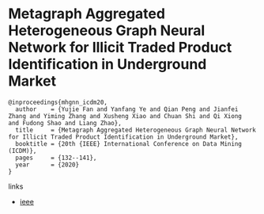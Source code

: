 # Metagraph Aggregated Heterogeneous Graph Neural Network for Illicit Traded Product Identification in Underground Market

```
@inproceedings{mhgnn_icdm20,
  author    = {Yujie Fan and Yanfang Ye and Qian Peng and Jianfei Zhang and Yiming Zhang and Xusheng Xiao and Chuan Shi and Qi Xiong  and Fudong Shao and Liang Zhao},
  title     = {Metagraph Aggregated Heterogeneous Graph Neural Network for Illicit Traded Product Identification in Underground Market},
  booktitle = {20th {IEEE} International Conference on Data Mining (ICDM)},
  pages     = {132--141},
  year      = {2020}
}
```

links
- [ieee](https://ieeexplore.ieee.org/document/9338341)

